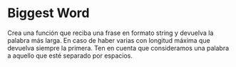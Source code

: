 # Biggest Word

Crea una función que reciba una frase en formato string y devuelva la palabra más larga. 
En caso de haber varias con longitud máxima que devuelva siempre la primera. Ten en cuenta 
que consideramos una palabra a aquello que esté separado por espacios.
